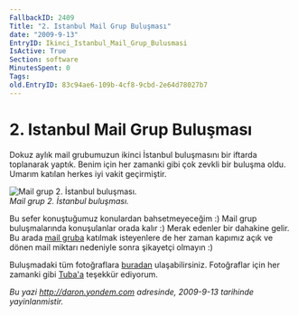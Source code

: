 ```yaml
---
FallbackID: 2409
Title: "2. Istanbul Mail Grup Buluşması"
date: "2009-9-13"
EntryID: Ikinci_Istanbul_Mail_Grup_Bulusmasi
IsActive: True
Section: software
MinutesSpent: 0
Tags: 
old.EntryID: 83c94ae6-109b-4cf8-9cbd-2e64d78027b7
---
```

# 2. Istanbul Mail Grup Buluşması
Dokuz aylık mail grubumuzun ikinci İstanbul buluşmasını bir iftarda
toplanarak yaptık. Benim için her zamanki gibi çok zevkli bir buluşma
oldu. Umarım katılan herkes iyi vakit geçirmiştir.

![Mail grup 2. İstanbul
buluşması.](media/Ikinci_Istanbul_Mail_Grup_Bulusmasi/12092009_1.jpg)\
*Mail grup 2. İstanbul buluşması.*

Bu sefer konuştuğumuz konulardan bahsetmeyeceğim :) Mail grup
buluşmalarında konuşulanlar orada kalır :) Merak edenler bir dahakine
gelir. Bu arada [mail gruba](http://daronyondem.groups.live.com/)
katılmak isteyenlere de her zaman kapımız açık ve dönen mail miktarı
nedeniyle sonra şikayetçi olmayın :)

Buluşmadaki tüm fotoğraflara
[buradan](http://cid-ea80e3659ed31753.skydrive.live.com/browse.aspx/Geleneksel%20MailGrup%20Bulu%25C5%259Fmas%25C4%25B1%202%20-%20%25C4%25B0ftar%20Yeme%25C4%259Fi?uc=5&isFromRichUpload=1&sa=816517537)
ulaşabilirsiniz. Fotoğraflar için her zamanki gibi
[Tuba'a](http://www.tubacebi.com/) teşekkür ediyorum.



*Bu yazi http://daron.yondem.com adresinde, 2009-9-13 tarihinde yayinlanmistir.*

